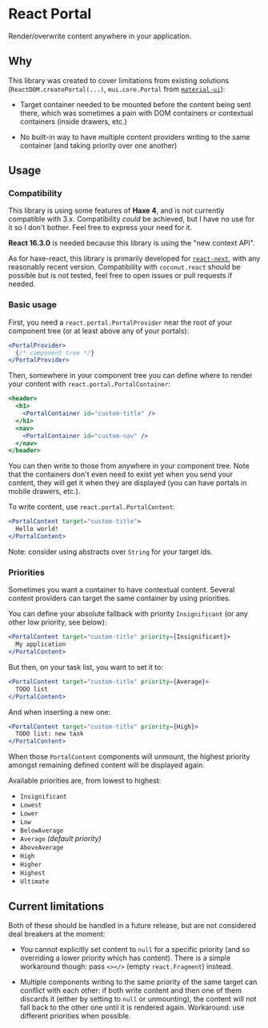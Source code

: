 # React Portal

Render/overwrite content anywhere in your application.

## Why

This library was created to cover limitations from existing solutions
(`ReactDOM.createPortal(...)`, `mui.core.Portal` from
[`material-ui`](https://lib.haxe.org/p/material-ui/)):

* Target container needed to be mounted before the content being sent there,
  which was sometimes a pain with DOM containers or contextual containers
  (inside drawers, etc.)

* No built-in way to have multiple content providers writing to the same
  container (and taking priority over one another)

## Usage

### Compatibility

This library is using some features of **Haxe 4**, and is not currently
compatible with 3.x. Compatibility _could_ be achieved, but I have no use for it
so I don't bother. Feel free to express your need for it.

**React 16.3.0** is needed because this library is using the "new context API".

As for haxe-react, this library is primarily developed for
[`react-next`](https://lib.haxe.org/p/react-next/), with any reasonably recent
version. Compatibility with `coconut.react` should be possible but is not
tested, feel free to open issues or pull requests if needed.

### Basic usage

First, you need a `react.portal.PortalProvider` near the root of your component
tree (or at least above any of your portals):

```jsx
<PortalProvider>
  {/* component tree */}
</PortalProvider>
```

Then, somewhere in your component tree you can define where to render your
content with `react.portal.PortalContainer`:

```jsx
<header>
  <h1>
    <PortalContainer id="custom-title" />
  </h1>
  <nav>
    <PortalContainer id="custom-nav" />
  </nav>
</header>
```

You can then write to those from anywhere in your component tree. Note that the
containers don't even need to exist yet when you send your content, they will
get it when they are displayed (you can have portals in mobile drawers, etc.).

To write content, use `react.portal.PortalContent`:

```jsx
<PortalContent target="custom-title">
  Hello world!
</PortalContent>
```

Note: consider using abstracts over `String` for your target ids.

### Priorities

Sometimes you want a container to have contextual content. Several content
providers can target the same container by using priorities.

You can define your absolute fallback with priority `Insignificant` (or any
other low priority, see below):

```jsx
<PortalContent target="custom-title" priority={Insignificant}>
  My application
</PortalContent>
```

But then, on your task list, you want to set it to:

```jsx
<PortalContent target="custom-title" priority={Average}>
  TODO list
</PortalContent>
```

And when inserting a new one:

```jsx
<PortalContent target="custom-title" priority={High}>
  TODO list: new task
</PortalContent>
```

When those `PortalContent` components will unmount, the highest priority amongst
remaining defined content will be displayed again.

Available priorities are, from lowest to highest:

 * `Insignificant`
 * `Lowest`
 * `Lower`
 * `Low`
 * `BelowAverage`
 * `Average` _(default priority)_
 * `AboveAverage`
 * `High`
 * `Higher`
 * `Highest`
 * `Ultimate`

## Current limitations

Both of these should be handled in a future release, but are not considered deal
breakers at the moment:

* You cannot explicitly set content to `null` for a specific priority
  (and so overriding a lower priority which has content). There is a simple
  workaround though: pass `<></>` (empty `react.Fragment`) instead.

* Multiple components writing to the same priority of the same target can
  conflict with each other: if both write content and then one of them discards
  it (either by setting to `null` or unmounting), the content will not fall back
  to the other one until it is rendered again. Workaround: use different
  priorities when possible.
